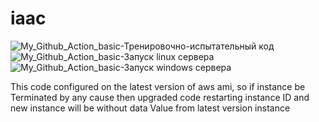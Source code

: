# iaac  <br>
![My_Github_Action_basic](https://github.com/ildarbiano/iaac/actions/workflows/echo_basic.yml/badge.svg?branch=master)-Тренировочно-испытательный код<br>
![My_Github_Action_basic](https://github.com/ildarbiano/iaac/actions/workflows/start_linux.yml/badge.svg?branch=master)-Запуск linux сервера<br>
![My_Github_Action_basic](https://github.com/ildarbiano/iaac/actions/workflows/start_windows.yml/badge.svg?branch=master)-Запуск windows сервера<br>

This code configured on the latest version of aws ami, so if instance be Terminated by any cause then upgraded code restarting instance ID and new instance will be without data Value from latest version instance

